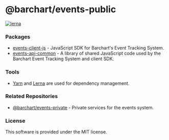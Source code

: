 # @barchart/events-public

[![lerna](https://img.shields.io/badge/maintained%20with-lerna-cc00ff.svg)](https://lerna.js.org/)

### Packages

* [events-client-js](https://github.com/barchart/events-public/tree/master/packages/clients/sdk-js) - JavaScript SDK for Barchart's Event Tracking System.
* [events-api-common](https://github.com/barchart/events-public/tree/master/packages/shared/common-js) - A library of shared JavaScript code used by the Barchart Event Tracking System and client SDK.

### Tools

* [Yarn](https://classic.yarnpkg.com/en/) and [Lerna](https://lerna.js.org/) are used for dependency management.

### Related Repositories

* [@barchart/events-private](https://github.com/barchart/events-private) - Private services for the events system.

### License

This software is provided under the MIT license.
